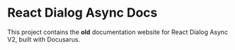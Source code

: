 # React Dialog Async Docs

This project contains the **old** documentation website for React Dialog Async V2, built with Docusarus.

